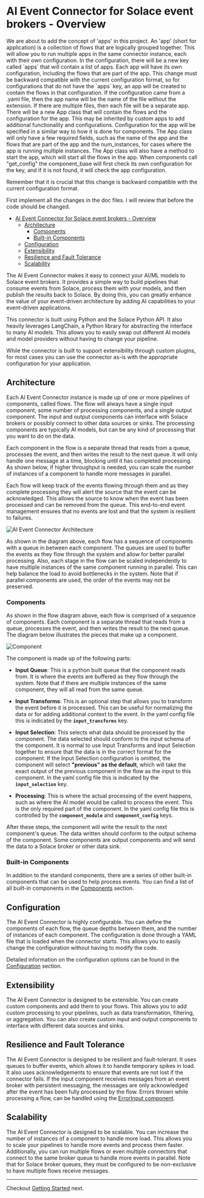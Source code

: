 # AI Event Connector for Solace event brokers - Overview

<inst>
We are about to add the concept of 'apps' in this project.
An 'app' (short for application) is a collection of flows that are logically grouped together.
This will allow you to run multiple apps in the same connector instance, each with their own configuration.
In the configuration, there will be a new key called `apps` that will contain a list of apps.
Each app will have its own configuration, including the flows that are part of the app.
This change must be backward compatible with the current configuration format, so for configurations
that do not have the `apps` key, an app will be created to contain the flows in that configuration. If
the configuration came from a .yaml file, then the app name will be the name of the file without the extension.
If there are multiple files, then each file will be a separate app. 
There will be a new App class that will contain the flows and the configuration for the app.
This may be inherited by custom apps to add additional functionality and configurations.
Configuration for the app will be specified in a similar way to how it is done for components. The App class
will only have a few required fields, such as the name of the app and the flows that are part of the app and the num_instances, for
cases where the app is running multiple instances. The App class will also have a method to start the app, which will start all the flows in the app.
When components call "get_config" the component_base will first check its own configuration for the key, and if it is not found, it will check the app configuration.

Remember that it is crucial that this change is backward compatible with the current configuration format.

First implement all the changes in the doc files. I will review that before the code should be changed.

</inst>


- [AI Event Connector for Solace event brokers - Overview](#ai-event-connector-for-solace-event-brokers---overview)
  - [Architecture](#architecture)
    - [Components](#components)
    - [Built-in Components](#built-in-components)
  - [Configuration](#configuration)
  - [Extensibility](#extensibility)
  - [Resilience and Fault Tolerance](#resilience-and-fault-tolerance)
  - [Scalability](#scalability)

The AI Event Connector makes it easy to connect your AI/ML models to Solace event brokers. It provides a simple way to build pipelines that consume events from Solace, process them with your models, and then publish the results back to Solace. By doing this, you can greatly enhance the value of your event-driven architecture by adding AI capabilities to your event-driven applications.

This connector is built using Python and the Solace Python API. It also heavily leverages LangChain, a Python library for abstracting the interface to many AI models. This allows you to easily swap out different AI models and model providers without having to change your pipeline.

While the connector is built to support extensibility through custom plugins, for most cases you can use the connector as-is with the appropriate configuration for your application.

## Architecture

Each AI Event Connector instance is made up of one or more pipelines of components, called flows. The flow will always have a single input component, some number of processing components, and a single output component. The input and output components can interface with Solace brokers or possibly connect to other data sources or sinks. The processing components are typically AI models, but can be any kind of processing that you want to do on the data.

Each component in the flow is a separate thread that reads from a queue, processes the event, and then writes the result to the next queue. It will only handle one message at a time, blocking until it has completed processing. As shown below, if higher throughput is needed, you can scale the number of instances of a component to handle more messages in parallel.

Each flow will keep track of the events flowing through them and as they complete processing they will alert the source that the event can be acknowledged. This allows the source to know when the event has been processed and can be removed from the queue. This end-to-end event management ensures that no events are lost and that the system is resilient to failures.

![AI Event Connector Architecture](images/flows.png)

As shown in the diagram above, each flow has a sequence of components with a queue in between each component. The queues are used to buffer the events as they flow through the system and allow for better parallel processing. Also, each stage in the flow can be scaled independently to have multiple instances of the same component running in parallel. This can help balance the load to avoid bottlenecks in the system. Note that if parallel components are used, the order of the events may not be preserved.

### Components

As shown in the flow diagram above, each flow is comprised of a sequence of components. Each component is a separate thread that reads from a queue, processes the event, and then writes the result to the next queue. The diagram below illustrates the pieces that make up a component.

![Component](images/parts_of_a_component.png)

The component is made up of the following parts:

- **Input Queue**: This is a python built queue that the component reads from. It is where the events are buffered as they flow through the system. Note that if there are multiple instances of the same component, they will all read from the same queue.

- **Input Transforms**: This is an optional step that allows you to transform the event before it is processed. This can be useful for normalizing the data or for adding additional context to the event. In the yaml config file this is indicated by the **`input_transforms`** key.

- **Input Selection**: This selects what data should be processed by the component. The data selected should conform to the input schema of the component. It is normal to use Input Transforms and Input Selection together to ensure that the data is in the correct format for the component. If the Input Selection configuration is omitted, the component will select **"previous" as the default**, which will take the exact output of the previous component in the flow as the input to this component. In the yaml config file this is indicated by the **`input_selection`** key.

- **Processing**: This is where the actual processing of the event happens, such as where the AI model would be called to process the event. This is the only required part of the component. In the yaml config file this is controlled by the **`component_module`** and **`component_config`** keys.

After these steps, the component will write the result to the next component's queue. The data written should conform to the output schema of the component. Some components are output components and will send the data to a Solace broker or other data sink.

### Built-in Components

In addition to the standard components, there are a series of other built-in components that can be used to help process events. You can find a list of all built-in components in the [Components](components/index.md) section.

## Configuration

The AI Event Connector is highly configurable. You can define the components of each flow, the queue depths between them, and the number of instances of each component. The configuration is done through a YAML file that is loaded when the connector starts. This allows you to easily change the configuration without having to modify the code.

Detailed information on the configuration options can be found in the [Configuration](configuration.md) section.

## Extensibility

The AI Event Connector is designed to be extensible. You can create custom components and add them to your flows. This allows you to add custom processing to your pipelines, such as data transformation, filtering, or aggregation. You can also create custom input and output components to interface with different data sources and sinks.

## Resilience and Fault Tolerance

The AI Event Connector is designed to be resilient and fault-tolerant. It uses queues to buffer events, which allows it to handle temporary spikes in load. It also uses acknowledgements to ensure that events are not lost if the connector fails. If the input component receives messages from an event broker with persistent messaging, the messages are only acknowledged after the event has been fully processed by the flow. Errors thrown while processing a flow, can be handled using the [ErrorInput component](components/error_input.md).

## Scalability

The AI Event Connector is designed to be scalable. You can increase the number of instances of a component to handle more load. This allows you to scale your pipelines to handle more events and process them faster. Additionally, you can run multiple flows or even multiple connectors that connect to the same broker queue to handle more events in parallel. Note that for Solace broker queues, they must be configured to be non-exclusive to have multiple flows receive messages.


---

Checkout [Getting Started](getting_started.md) next.
